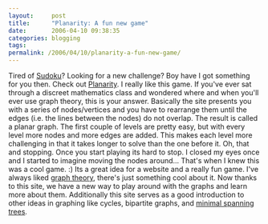 ```yaml
---
layout:     post
title:      "Planarity: A fun new game"
date:       2006-04-10 09:38:35
categories: blogging
tags:  
permalink: /2006/04/10/planarity-a-fun-new-game/
---
```

Tired of [Sudoku](http://ironboundsoftware.com/products/SudokuHelper/)? Looking for a new challenge? Boy have I got something for you then. Check out [Planarity](http://www.planarity.net/). I really like this game. If you've ever sat through a discreet mathematics class and wondered where and when you'll ever use graph theory, this is your answer. Basically the site presents you with a series of nodes/vertices and you have to rearrange them until the edges (i.e. the lines between the nodes) do not overlap. The result is called a planar graph. The first couple of levels are pretty easy, but with every level more nodes and more edges are added. This makes each level more challenging in that it takes longer to solve than the one before it. Oh, that and stopping. Once you start playing its hard to stop. I closed my eyes once and I started to imagine moving the nodes around... That's when I knew this was a cool game. :) Its a great idea for a website and a really fun game. I've always liked [graph theory](http://en.wikipedia.org/wiki/Graph_theory), there's just something cool about it. Now thanks to this site, we have a new way to play around with the graphs and learn more about them. Additionally this site serves as a good introduction to other ideas in graphing like cycles, bipartite graphs, and [minimal spanning trees](http://en.wikipedia.org/wiki/Minimum_spanning_tree). 
